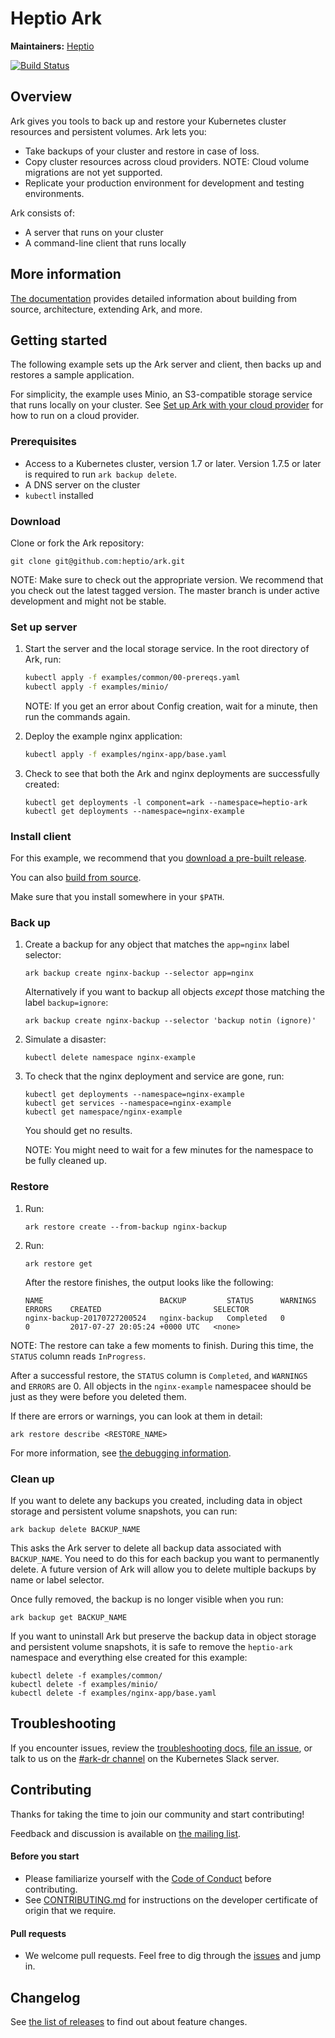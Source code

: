 # Heptio Ark

**Maintainers:** [Heptio][0]

[![Build Status][1]][2]

## Overview

Ark gives you tools to back up and restore your Kubernetes cluster resources and
persistent volumes. Ark lets you:

- Take backups of your cluster and restore in case of loss.
- Copy cluster resources across cloud providers. NOTE: Cloud volume migrations
  are not yet supported.
- Replicate your production environment for development and testing
  environments.

Ark consists of:

- A server that runs on your cluster
- A command-line client that runs locally

## More information

[The documentation][29] provides detailed information about building from
source, architecture, extending Ark, and more.

## Getting started

The following example sets up the Ark server and client, then backs up and
restores a sample application.

For simplicity, the example uses Minio, an S3-compatible storage service that
runs locally on your cluster. See [Set up Ark with your cloud provider][3] for
how to run on a cloud provider.

### Prerequisites

- Access to a Kubernetes cluster, version 1.7 or later. Version 1.7.5 or later
  is required to run `ark backup delete`.
- A DNS server on the cluster
- `kubectl` installed

### Download

Clone or fork the Ark repository:

```
git clone git@github.com:heptio/ark.git
```

NOTE: Make sure to check out the appropriate version. We recommend that you
check out the latest tagged version. The master branch is under active
development and might not be stable.

### Set up server

1.  Start the server and the local storage service. In the root directory of
    Ark, run:

    ```bash
    kubectl apply -f examples/common/00-prereqs.yaml
    kubectl apply -f examples/minio/
    ```

    NOTE: If you get an error about Config creation, wait for a minute, then run
    the commands again.

1.  Deploy the example nginx application:

    ```bash
    kubectl apply -f examples/nginx-app/base.yaml
    ```

1.  Check to see that both the Ark and nginx deployments are successfully
    created:

    ```
    kubectl get deployments -l component=ark --namespace=heptio-ark
    kubectl get deployments --namespace=nginx-example
    ```

### Install client

For this example, we recommend that you [download a pre-built release][26].

You can also [build from source][7].

Make sure that you install somewhere in your `$PATH`.

### Back up

1.  Create a backup for any object that matches the `app=nginx` label selector:

    ```
    ark backup create nginx-backup --selector app=nginx
    ```

    Alternatively if you want to backup all objects _except_ those matching the
    label `backup=ignore`:

    ```
    ark backup create nginx-backup --selector 'backup notin (ignore)'
    ```

1.  Simulate a disaster:

    ```
    kubectl delete namespace nginx-example
    ```

1.  To check that the nginx deployment and service are gone, run:

    ```
    kubectl get deployments --namespace=nginx-example
    kubectl get services --namespace=nginx-example
    kubectl get namespace/nginx-example
    ```

    You should get no results.

    NOTE: You might need to wait for a few minutes for the namespace to be fully
    cleaned up.

### Restore

1.  Run:

    ```
    ark restore create --from-backup nginx-backup
    ```

1.  Run:

    ```
    ark restore get
    ```

    After the restore finishes, the output looks like the following:

    ```
    NAME                          BACKUP         STATUS      WARNINGS   ERRORS    CREATED                         SELECTOR
    nginx-backup-20170727200524   nginx-backup   Completed   0          0         2017-07-27 20:05:24 +0000 UTC   <none>
    ```

NOTE: The restore can take a few moments to finish. During this time, the
`STATUS` column reads `InProgress`.

After a successful restore, the `STATUS` column is `Completed`, and `WARNINGS`
and `ERRORS` are 0. All objects in the `nginx-example` namespacee should be just
as they were before you deleted them.

If there are errors or warnings, you can look at them in detail:

```
ark restore describe <RESTORE_NAME>
```

For more information, see [the debugging information][18].

### Clean up

If you want to delete any backups you created, including data in object storage
and persistent volume snapshots, you can run:

```
ark backup delete BACKUP_NAME
```

This asks the Ark server to delete all backup data associated with
`BACKUP_NAME`. You need to do this for each backup you want to permanently
delete. A future version of Ark will allow you to delete multiple backups by
name or label selector.

Once fully removed, the backup is no longer visible when you run:

```
ark backup get BACKUP_NAME
```

If you want to uninstall Ark but preserve the backup data in object storage and
persistent volume snapshots, it is safe to remove the `heptio-ark` namespace and
everything else created for this example:

```
kubectl delete -f examples/common/
kubectl delete -f examples/minio/
kubectl delete -f examples/nginx-app/base.yaml
```

## Troubleshooting

If you encounter issues, review the [troubleshooting docs][30], [file an
issue][4], or talk to us on the [#ark-dr channel][25] on the Kubernetes Slack
server.

## Contributing

Thanks for taking the time to join our community and start contributing!

Feedback and discussion is available on [the mailing list][24].

#### Before you start

- Please familiarize yourself with the [Code of Conduct][8] before contributing.
- See [CONTRIBUTING.md][5] for instructions on the developer certificate of
  origin that we require.

#### Pull requests

- We welcome pull requests. Feel free to dig through the [issues][4] and jump
  in.

## Changelog

See [the list of releases][6] to find out about feature changes.

[0]: https://github.com/heptio
[1]: https://travis-ci.org/heptio/ark.svg?branch=master
[2]: https://travis-ci.org/heptio/ark
[3]: /docs/cloud-common.md
[4]: https://github.com/heptio/ark/issues
[5]: https://github.com/heptio/ark/blob/master/CONTRIBUTING.md
[6]: https://github.com/heptio/ark/releases
[7]: /docs/build-from-scratch.md
[8]: https://github.com/heptio/ark/blob/master/CODE_OF_CONDUCT.md
[9]: https://kubernetes.io/docs/setup/
[10]:
  https://kubernetes.io/docs/tasks/tools/install-kubectl/#install-with-homebrew-on-macos
[11]: https://kubernetes.io/docs/tasks/tools/install-kubectl/#tabset-1
[12]:
  https://github.com/kubernetes/kubernetes/blob/master/cluster/addons/dns/README.md
[13]: /docs/output-file-format.md
[14]: https://github.com/kubernetes/kubernetes
[15]: https://aws.amazon.com/
[16]: https://cloud.google.com/
[17]: https://azure.microsoft.com/
[18]: /docs/debugging-restores.md
[19]: /docs/img/backup-process.png
[20]:
  https://kubernetes.io/docs/concepts/api-extension/custom-resources/#customresourcedefinitions
[21]:
  https://kubernetes.io/docs/concepts/api-extension/custom-resources/#custom-controllers
[22]: https://github.com/coreos/etcd
[24]: http://j.hept.io/ark-list
[25]: https://kubernetes.slack.com/messages/ark-dr
[26]: https://github.com/heptio/ark/releases
[27]: /docs/hooks.md
[28]: /docs/plugins.md
[29]: https://heptio.github.io/ark/
[30]: /docs/troubleshooting.md
